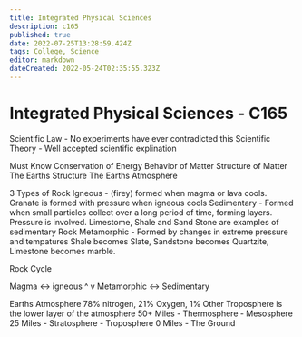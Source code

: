 ```yaml
---
title: Integrated Physical Sciences
description: c165
published: true
date: 2022-07-25T13:28:59.424Z
tags: College, Science
editor: markdown
dateCreated: 2022-05-24T02:35:55.323Z
---
```


# Integrated Physical Sciences - C165

Scientific Law - No experiments have ever contradicted this
Scientific Theory - Well accepted scientific explination

Must Know
	Conservation of Energy
	Behavior of Matter
	Structure of Matter
	The Earths Structure
	The Earths Atmosphere

3 Types of Rock
	Igneous - (firey) formed when magma or lava cools.
		 Granate is formed with pressure when igneous cools
	Sedimentary - Formed when small particles collect over a long period of time, forming layers. Pressure is involved.
		Limestome, Shale and Sand Stone are examples of sedimentary Rock
	Metamorphic - Formed by changes in extreme pressure and tempatures
		Shale becomes Slate, Sandstone becomes Quartzite, Limestone becomes marble.

Rock Cycle

Magma          <->         igneous
  ^                                       v 
Metamorphic <-> Sedimentary 

Earths Atmosphere
78% nitrogen, 21% Oxygen, 1% Other
Troposphere is the lower layer of the atmosphere
	50+ Miles - Thermosphere
	                 - Mesosphere
	25 Miles    - Stratosphere
	                 - Troposphere
	0 Miles      - The Ground